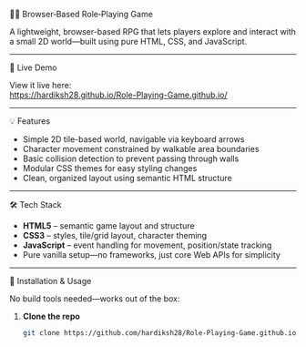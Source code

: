 🧙‍♂️ Browser‑Based Role‑Playing Game

A lightweight, browser-based RPG that lets players explore and interact with a small 2D world—built using pure HTML, CSS, and JavaScript.

---

🚀 Live Demo

View it live here:  
https://hardiksh28.github.io/Role-Playing-Game.github.io/

---

💡 Features

- Simple 2D tile-based world, navigable via keyboard arrows
- Character movement constrained by walkable area boundaries
- Basic collision detection to prevent passing through walls
- Modular CSS themes for easy styling changes
- Clean, organized layout using semantic HTML structure

---

🛠️ Tech Stack

- **HTML5** – semantic game layout and structure  
- **CSS3** – styles, tile/grid layout, character theming  
- **JavaScript** – event handling for movement, position/state tracking  
- Pure vanilla setup—no frameworks, just core Web APIs for simplicity

---

🧩 Installation & Usage

No build tools needed—works out of the box:

1. **Clone the repo**  
   ```bash
   git clone https://github.com/hardiksh28/Role-Playing-Game.github.io.git
